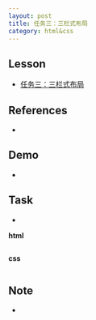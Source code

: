 ```yaml
---
layout: post
title: 任务三：三栏式布局
category: html&css
---
```


## Lesson

* [任务三：三栏式布局](http://ife.baidu.com/course/detail/id/94)

## References

* []()

## Demo

* []()

## Task

* []()

**html**

```html

```

**css**

```css

```

## Note

* []()